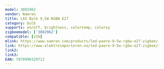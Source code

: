 ```yaml
---
model: 3802962
vendor: Namron
title: LED Bulb 9,5W RGBW E27
category: bulb
supports: on/off, brightness, colortemp, colorxy
zigbeemodel: ['3802962']
compatible: [z2m]
mlink: https://www.namron.com/products/led-paere-9-5w-rgbw-e27-zigbee/
link: https://www.elektroimportoren.no/led-paere-9-5w-rgbw-e27-zigbee/3802962/Product.html
link2: 
link3: 
EAN: 7070990329712
---
```


